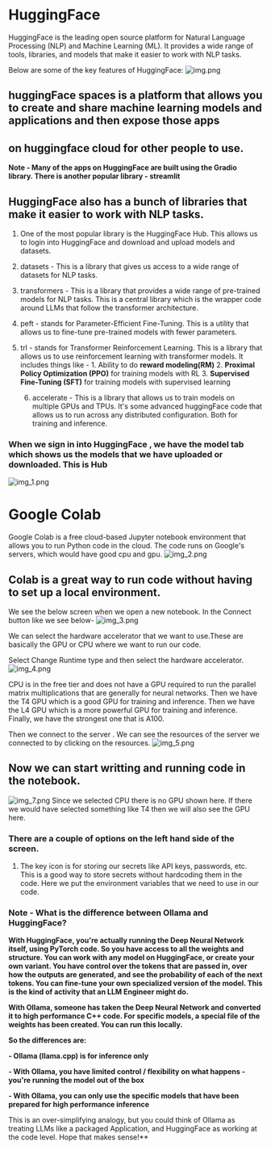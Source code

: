 # HuggingFace
HuggingFace is the leading open source platform for Natural Language Processing (NLP) and Machine Learning (ML). 
It provides a wide range of tools, libraries, and models that make it easier to work with NLP tasks.

Below are some of the key features of HuggingFace:
![img.png](img.png)

## huggingFace spaces is a platform that allows you to create and share machine learning models and applications and then expose those apps
## on huggingface cloud for other people to use.

**Note - Many of the apps on HuggingFace are built using the Gradio library. There is another popular library - streamlit**
 
## HuggingFace also has a bunch of libraries that make it easier to work with NLP tasks.
1. One of the most popular library is the HuggingFace Hub.
This allows us to login into HuggingFace and download and upload models and datasets.

2. datasets - This is a library that gives us access to a wide range of datasets for NLP tasks.

3. transformers - This is a library that provides a wide range of pre-trained models for NLP tasks.
                This is a central library which is the wrapper code around LLMs that follow the transformer architecture.

4. peft - stands for Parameter-Efficient Fine-Tuning. This is a utility that allows us to fine-tune pre-trained models with fewer parameters.

5. trl - stands for Transformer Reinforcement Learning. This is a library that allows us to use reinforcement learning with transformer models.
        It includes things like -
            1. Ability to do **reward modeling(RM)**
            2. **Proximal Policy Optimization (PPO)** for training models with RL
            3. **Supervised Fine-Tuning (SFT)** for training models with supervised learning

   6. accelerate - This is a library that allows us to train models on multiple GPUs and TPUs. It's some advanced huggingFace code that
                   allows us to run across any distributed configuration. Both for training and inference.
   



### When we sign in into HuggingFace , we have the model tab which shows us the models that we have uploaded or downloaded. This is Hub
![img_1.png](img_1.png)



# Google Colab
Google Colab is a free cloud-based Jupyter notebook environment that allows you to run Python code in the cloud.
The code runs on Google's servers, which would have good cpu and gpu.
![img_2.png](img_2.png)

## Colab is a great way to run code without having to set up a local environment.
We see the below screen when we open a new notebook.
In the Connect button like we see below-
![img_3.png](img_3.png)

We can select the hardware accelerator that we want to use.These are basically the GPU or CPU where we want to run our code.

Select Change Runtime type and then select the hardware accelerator.
![img_4.png](img_4.png)

CPU is in the free tier and does not have a GPU required to run the parallel matrix multiplications that are generally for neural networks.
Then we have the T4 GPU which is a good GPU for training and inference.
Then we have the L4 GPU which is a more powerful GPU for training and inference.
Finally, we have the strongest one that is A100.


Then we connect to the server .
We can see the resources of the server we connected to by clicking on the resources.
![img_5.png](img_5.png)

## Now we can start writting and running code in the notebook.
![img_7.png](img_7.png)
Since we selected CPU there is no GPU shown here.
If there we would have selected something like T4 then we will also see the GPU here.

### There are a couple of options on the left hand side of the screen.
1. The key icon is for storing our secrets like API keys, passwords, etc. 
   This is a good way to store secrets without hardcoding them in the code.
    Here we put the environment variables that we need to use in our code.



### Note - What is the difference between Ollama and HuggingFace?
**With HuggingFace, you're actually running the Deep Neural Network itself, using PyTorch code. 
So you have access to all the weights and structure. You can work with any model on HuggingFace, or create your own variant. 
You have control over the tokens that are passed in, over how the outputs are generated, and see the probability of each of the next tokens.
You can fine-tune your own specialized version of the model.
This is the kind of activity that an LLM Engineer might do.**

**With Ollama, someone has taken the Deep Neural Network and converted it to high performance C++ code. 
For specific models, a special file of the weights has been created. You can run this locally.**

**So the differences are:**

**- Ollama (llama.cpp) is for inference only**

**- With Ollama, you have limited control / flexibility on what happens - you're running the model out of the box**

**- With Ollama, you can only use the specific models that have been prepared for high performance inference**

This is an over-simplifying analogy, but you could think of Ollama as treating LLMs like a packaged Application, 
and HuggingFace as working at the code level. Hope that makes sense!**



